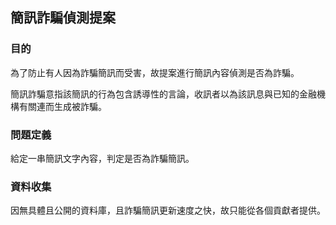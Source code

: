 ## 簡訊詐騙偵測提案

### 目的

為了防止有人因為詐騙簡訊而受害，故提案進行簡訊內容偵測是否為詐騙。

簡訊詐騙意指該簡訊的行為包含誘導性的言論，收訊者以為該訊息與已知的金融機構有關連而生成被詐騙。

### 問題定義

給定一串簡訊文字內容，判定是否為詐騙簡訊。

### 資料收集

因無具體且公開的資料庫，且詐騙簡訊更新速度之快，故只能從各個貢獻者提供。